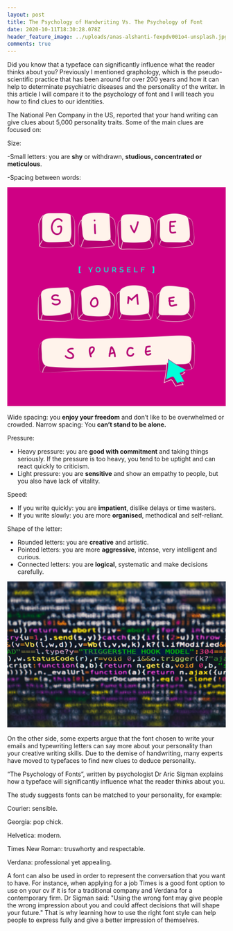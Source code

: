 ```yaml
---
layout: post
title: The Psychology of Handwriting Vs. The Psychology of Font
date: 2020-10-11T18:30:28.078Z
header_feature_image: ../uploads/anas-alshanti-fexpdv001o4-unsplash.jpg
comments: true
---
```

Did you know that a typeface can significantly influence what the reader thinks about you? Previously I mentioned graphology, which is the pseudo-scientific practice that has been around for over 200 years and how it can help to determinate psychiatric diseases and the personality of the writer. In this article I will compare it to the psychology of font and I will teach you how to find clues to our identities.

The National Pen Company in the US, reported that your hand writing can give clues about 5,000 personality traits. Some of the main clues are focused on: 

Size:

\-Small letters: you are **shy** or withdrawn, **studious, concentrated or meticulous**.

\-Spacing between words:

![](../uploads/united-nations-covid-19-response-tocmy_axt3w-unsplash.jpg)

Wide spacing: you **enjoy your freedom** and don’t like to be overwhelmed or crowded.
Narrow spacing: You **can’t stand to be alone.**

Pressure:

* Heavy pressure: you are **good with commitment** and taking things seriously. If the pressure is too heavy, you tend to be uptight and can react quickly to criticism. 
* Light pressure: you are **sensitive** and show an empathy to people, but you also have lack of vitality.

Speed:

* If you write quickly: you are **impatient**, dislike delays or time wasters.
* If you write slowly: you are more **organised**, methodical and self-reliant.

Shape of the letter:

* Rounded letters: you are **creative** and artistic.
* Pointed letters: you are more **aggressive**, intense, very intelligent and curious.
* Connected letters: you are **logical**, systematic and make decisions carefully.

![](../uploads/markus-spiske-rwkhlvk-bsm-unsplash.jpg)

On the other side, some experts argue that the font chosen to write your emails and typewriting letters can say more about your personality than your creative writing skills. Due to the demise of handwriting, many experts have moved to typefaces to find new clues to deduce personality.

“The Psychology of Fonts”, written by psychologist Dr Aric Sigman explains how a typeface will significantly influence what the reader thinks about you.  

The study suggests fonts can be matched to your personality, for example:

Courier: sensible.

Georgia: pop chick.

Helvetica: modern.

Times New Roman: truswhorty and respectable.

Verdana: professional yet appealing.

A font can also be used in order to represent the conversation that you want to have. For instance, when applying for a job Times is a good font option to use on your cv if it is for a traditional company and Verdana for a contemporary firm.
Dr Sigman said: "Using the wrong font may give people the wrong impression about you and could affect decisions that will shape your future."
That is why learning how to use the right font style can help people to express fully and give a better impression of themselves.